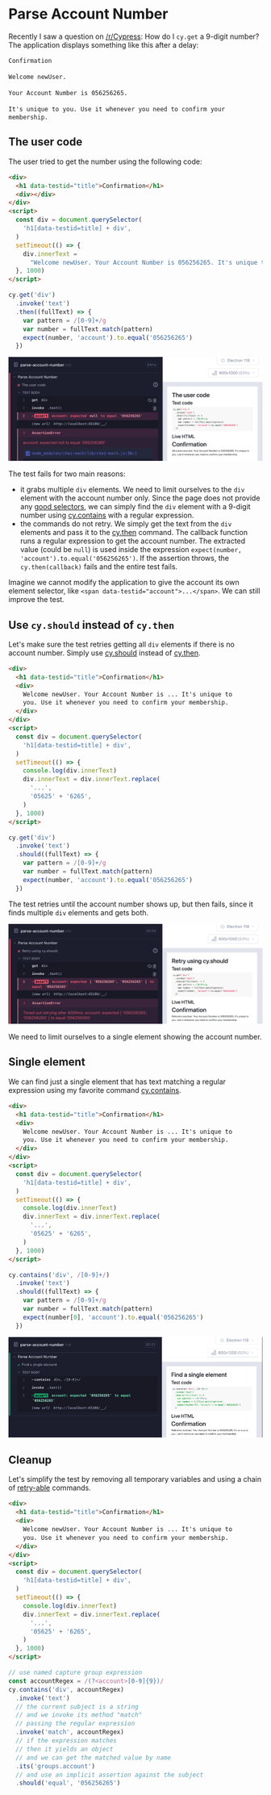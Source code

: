 # Parse Account Number

Recently I saw a question on [/r/Cypress](https://www.reddit.com/r/Cypress/): How do I `cy.get` a 9-digit number? The application displays something like this after a delay:

```
Confirmation

Welcome newUser.

Your Account Number is 056256265.

It's unique to you. Use it whenever you need to confirm your membership.
```

## The user code

The user tried to get the number using the following code:

<!-- fiddle.skip The user code -->

```html hide
<div>
  <h1 data-testid="title">Confirmation</h1>
  <div></div>
</div>
<script>
  const div = document.querySelector(
    'h1[data-testid=title] + div',
  )
  setTimeout(() => {
    div.innerText =
      "Welcome newUser. Your Account Number is 056256265. It's unique to you. Use it whenever you need to confirm your membership."
  }, 1000)
</script>
```

```js
cy.get('div')
  .invoke('text')
  .then((fullText) => {
    var pattern = /[0-9]+/g
    var number = fullText.match(pattern)
    expect(number, 'account').to.equal('056256265')
  })
```

<!-- fiddle-end -->

![The test fails](./pics/parse1.png)

The test fails for two main reasons:

- it grabs multiple `div` elements. We need to limit ourselves to the `div` element with the account number only. Since the page does not provide any [good selectors](../commands/querying.md), we can simply find the `div` element with a 9-digit number using [cy.contains](https://on.cypress.io/contains) with a regular expression.
- the commands do not retry. We simply get the text from the `div` elements and pass it to the [cy.then](https://on.cypress.io/then) command. The callback function runs a regular expression to get the account number. The extracted value (could be `null`) is used inside the expression `expect(number, 'account').to.equal('056256265')`. If the assertion throws, the `cy.then(callback)` fails and the entire test fails.

Imagine we cannot modify the application to give the account its own element selector, like `<span data-testid="account">...</span>`. We can still improve the test.

## Use `cy.should` instead of `cy.then`

Let's make sure the test retries getting all `div` elements if there is no account number. Simply use [cy.should](https://on.cypress.io/should) instead of [cy.then](https://on.cypress.io/then).

<!-- fiddle.skip Retry using cy.should -->

```html hide
<div>
  <h1 data-testid="title">Confirmation</h1>
  <div>
    Welcome newUser. Your Account Number is ... It's unique to
    you. Use it whenever you need to confirm your membership.
  </div>
</div>
<script>
  const div = document.querySelector(
    'h1[data-testid=title] + div',
  )
  setTimeout(() => {
    console.log(div.innerText)
    div.innerText = div.innerText.replace(
      '...',
      '05625' + '6265',
    )
  }, 1000)
</script>
```

```js
cy.get('div')
  .invoke('text')
  .should((fullText) => {
    var pattern = /[0-9]+/g
    var number = fullText.match(pattern)
    expect(number, 'account').to.equal('056256265')
  })
```

<!-- fiddle-end -->

The test retries until the account number shows up, but then fails, since it finds multiple `div` elements and gets both.

![The test fails after finding two div elements](./pics/parse2.png)

We need to limit ourselves to a single element showing the account number.

## Single element

We can find just a single element that has text matching a regular expression using my favorite command [cy.contains](https://on.cypress.io/contains).

<!-- fiddle Find a single element -->

```html hide
<div>
  <h1 data-testid="title">Confirmation</h1>
  <div>
    Welcome newUser. Your Account Number is ... It's unique to
    you. Use it whenever you need to confirm your membership.
  </div>
</div>
<script>
  const div = document.querySelector(
    'h1[data-testid=title] + div',
  )
  setTimeout(() => {
    console.log(div.innerText)
    div.innerText = div.innerText.replace(
      '...',
      '05625' + '6265',
    )
  }, 1000)
</script>
```

```js
cy.contains('div', /[0-9]+/)
  .invoke('text')
  .should((fullText) => {
    var pattern = /[0-9]+/g
    var number = fullText.match(pattern)
    expect(number[0], 'account').to.equal('056256265')
  })
```

<!-- fiddle-end -->

![The test passes after about one second](./pics/parse3.png)

## Cleanup

Let's simplify the test by removing all temporary variables and using a chain of [retry-able](./retry-ability.md) commands.

<!-- fiddle Fluent chain of retry-able commands -->

```html hide
<div>
  <h1 data-testid="title">Confirmation</h1>
  <div>
    Welcome newUser. Your Account Number is ... It's unique to
    you. Use it whenever you need to confirm your membership.
  </div>
</div>
<script>
  const div = document.querySelector(
    'h1[data-testid=title] + div',
  )
  setTimeout(() => {
    console.log(div.innerText)
    div.innerText = div.innerText.replace(
      '...',
      '05625' + '6265',
    )
  }, 1000)
</script>
```

```js
// use named capture group expression
const accountRegex = /(?<account>[0-9]{9})/
cy.contains('div', accountRegex)
  .invoke('text')
  // the current subject is a string
  // and we invoke its method "match"
  // passing the regular expression
  .invoke('match', accountRegex)
  // if the expression matches
  // then it yields an object
  // and we can get the matched value by name
  .its('groups.account')
  // and use an implicit assertion against the subject
  .should('equal', '056256265')
```

<!-- fiddle-end -->

